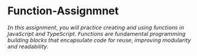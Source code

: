 # Function-Assignmnet
𝘐𝘯 𝘵𝘩𝘪𝘴 𝘢𝘴𝘴𝘪𝘨𝘯𝘮𝘦𝘯𝘵, 𝘺𝘰𝘶 𝘸𝘪𝘭𝘭 𝘱𝘳𝘢𝘤𝘵𝘪𝘤𝘦 𝘤𝘳𝘦𝘢𝘵𝘪𝘯𝘨 𝘢𝘯𝘥 𝘶𝘴𝘪𝘯𝘨 𝘧𝘶𝘯𝘤𝘵𝘪𝘰𝘯𝘴 𝘪𝘯 𝘑𝘢𝘷𝘢𝘚𝘤𝘳𝘪𝘱𝘵 𝘢𝘯𝘥 𝘛𝘺𝘱𝘦𝘚𝘤𝘳𝘪𝘱𝘵. 𝘍𝘶𝘯𝘤𝘵𝘪𝘰𝘯𝘴 𝘢𝘳𝘦 𝘧𝘶𝘯𝘥𝘢𝘮𝘦𝘯𝘵𝘢𝘭 𝘱𝘳𝘰𝘨𝘳𝘢𝘮𝘮𝘪𝘯𝘨 𝘣𝘶𝘪𝘭𝘥𝘪𝘯𝘨 𝘣𝘭𝘰𝘤𝘬𝘴 𝘵𝘩𝘢𝘵 𝘦𝘯𝘤𝘢𝘱𝘴𝘶𝘭𝘢𝘵𝘦 𝘤𝘰𝘥𝘦 𝘧𝘰𝘳 𝘳𝘦𝘶𝘴𝘦, 𝘪𝘮𝘱𝘳𝘰𝘷𝘪𝘯𝘨 𝘮𝘰𝘥𝘶𝘭𝘢𝘳𝘪𝘵𝘺 𝘢𝘯𝘥 𝘳𝘦𝘢𝘥𝘢𝘣𝘪𝘭𝘪𝘵𝘺.
